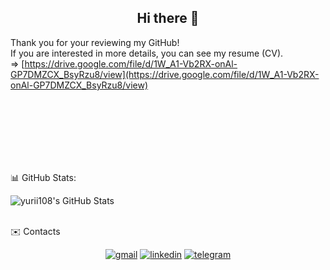 <h2 align="center">
   Hi there 👋
</h2>

Thank you for your reviewing my GitHub! <br/>
If you are interested in more details, you can see my resume (CV). <br/>
=> [https://drive.google.com/file/d/1W_A1-Vb2RX-onAl-GP7DMZCX_BsyRzu8/view](https://drive.google.com/file/d/1W_A1-Vb2RX-onAl-GP7DMZCX_BsyRzu8/view) 

<br/>
<br/>
<br/>
<br/>
<br/>
<br/>

📊 GitHub Stats:

<img alt="yurii108's GitHub Stats" src="https://github-readme-stats.vercel.app/api/top-langs/?username=yurii108&langs_count=8&layout=compact" />

<br/>
<br/>

✉️ Contacts

<p align="center">
   <a href="mailto:paraska108@gmail.com"><img
         src="https://img.shields.io/badge/Gmail-D14836?style=for-the-badge&logo=gmail&logoColor=white" alt="gmail"></a>
   <a href="https://www.linkedin.com/in/paraska108" target="_blank"><img
         src="https://img.shields.io/badge/LinkedIn-0077B5?style=for-the-badge&logo=linkedin&logoColor=white"
         alt="linkedin"></a>
   <a href="https://t.me/YuriiPP" target="_blank"><img
         src="https://img.shields.io/badge/Telegram-2CA5E0?style=for-the-badge&logo=telegram&logoColor=white"
         alt="telegram"></a>
</p>




<!--
**Yurii108/yurii108** is a ✨ _special_ ✨ repository because its `README.md` (this file) appears on your GitHub profile.

Here are some ideas to get you started:

- 🔭 I’m currently working on ...
- 🌱 I’m currently learning ...
- 👯 I’m looking to collaborate on ...
- 🤔 I’m looking for help with ...
- 💬 Ask me about ...
- 📫 How to reach me: ...
- 😄 Pronouns: ...
- ⚡ Fun fact: ...
-->
